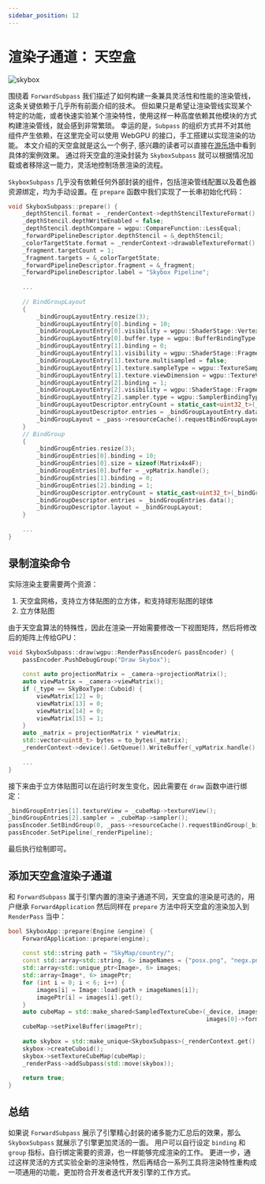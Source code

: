 ```yaml
---
sidebar_position: 12
---
```


# 渲染子通道： 天空盒

![skybox](https://arched-graphics.oss-cn-shanghai.aliyuncs.com/img/skybox.gif)

围绕着 `ForwardSubpass` 我们描述了如何构建一条兼具灵活性和性能的渲染管线，这条关键依赖于几乎所有前面介绍的技术。
但如果只是希望让渲染管线实现某个特定的功能，或者快速实验某个渲染特性，使用这样一种高度依赖其他模块的方式构建渲染管线，就会感到非常繁琐。 
幸运的是，`Subpass` 的组织方式并不对其他组件产生依赖，在这里完全可以使用 WebGPU 的接口，手工搭建以实现渲染的功能。
本文介绍的天空盒就是这么一个例子, 感兴趣的读者可以直接在[游乐场](https://arche.graphics/zh-hans/playground/skybox/)中看到具体的案例效果。 
通过将天空盒的渲染封装为 `SkyboxSubpass` 就可以根据情况加载或者移除这一能力，灵活地控制场景渲染的流程。

`SkyboxSubpass` 几乎没有依赖任何外部封装的组件，包括渲染管线配置以及着色器资源绑定，均为手动设置。在 `prepare` 函数中我们实现了一长串初始化代码：

```cpp
void SkyboxSubpass::prepare() {
    _depthStencil.format = _renderContext->depthStencilTextureFormat();
    _depthStencil.depthWriteEnabled = false;
    _depthStencil.depthCompare = wgpu::CompareFunction::LessEqual;
    _forwardPipelineDescriptor.depthStencil = &_depthStencil;
    _colorTargetState.format = _renderContext->drawableTextureFormat();
    _fragment.targetCount = 1;
    _fragment.targets = &_colorTargetState;
    _forwardPipelineDescriptor.fragment = &_fragment;
    _forwardPipelineDescriptor.label = "Skybox Pipeline";
    
    ...
    
    // BindGroupLayout
    {
        _bindGroupLayoutEntry.resize(3);
        _bindGroupLayoutEntry[0].binding = 10;
        _bindGroupLayoutEntry[0].visibility = wgpu::ShaderStage::Vertex;
        _bindGroupLayoutEntry[0].buffer.type = wgpu::BufferBindingType::Uniform;
        _bindGroupLayoutEntry[1].binding = 0;
        _bindGroupLayoutEntry[1].visibility = wgpu::ShaderStage::Fragment;
        _bindGroupLayoutEntry[1].texture.multisampled = false;
        _bindGroupLayoutEntry[1].texture.sampleType = wgpu::TextureSampleType::Float;
        _bindGroupLayoutEntry[1].texture.viewDimension = wgpu::TextureViewDimension::Cube;
        _bindGroupLayoutEntry[2].binding = 1;
        _bindGroupLayoutEntry[2].visibility = wgpu::ShaderStage::Fragment;
        _bindGroupLayoutEntry[2].sampler.type = wgpu::SamplerBindingType::Filtering;
        _bindGroupLayoutDescriptor.entryCount = static_cast<uint32_t>(_bindGroupLayoutEntry.size());
        _bindGroupLayoutDescriptor.entries = _bindGroupLayoutEntry.data();
        _bindGroupLayout = _pass->resourceCache().requestBindGroupLayout(_bindGroupLayoutDescriptor);
    }
    // BindGroup
    {
        _bindGroupEntries.resize(3);
        _bindGroupEntries[0].binding = 10;
        _bindGroupEntries[0].size = sizeof(Matrix4x4F);
        _bindGroupEntries[0].buffer = _vpMatrix.handle();
        _bindGroupEntries[1].binding = 0;
        _bindGroupEntries[2].binding = 1;
        _bindGroupDescriptor.entryCount = static_cast<uint32_t>(_bindGroupEntries.size());
        _bindGroupDescriptor.entries = _bindGroupEntries.data();
        _bindGroupDescriptor.layout = _bindGroupLayout;
    }
    
    ...
}
```

## 录制渲染命令

实际渲染主要需要两个资源：

1. 天空盒网格，支持立方体贴图的立方体，和支持球形贴图的球体
2. 立方体贴图

由于天空盒算法的特殊性，因此在渲染一开始需要修改一下视图矩阵，然后将修改后的矩阵上传给GPU：

```cpp
void SkyboxSubpass::draw(wgpu::RenderPassEncoder& passEncoder) {
    passEncoder.PushDebugGroup("Draw Skybox");
    
    const auto projectionMatrix = _camera->projectionMatrix();
    auto viewMatrix = _camera->viewMatrix();
    if (_type == SkyBoxType::Cuboid) {
        viewMatrix[12] = 0;
        viewMatrix[13] = 0;
        viewMatrix[14] = 0;
        viewMatrix[15] = 1;
    }
    auto _matrix = projectionMatrix * viewMatrix;
    std::vector<uint8_t> bytes = to_bytes(_matrix);
    _renderContext->device().GetQueue().WriteBuffer(_vpMatrix.handle(), 0, bytes.data(), sizeof(Matrix4x4F));
    
    ...
}
```

接下来由于立方体贴图可以在运行时发生变化，因此需要在 `draw` 函数中进行绑定：

```cpp
_bindGroupEntries[1].textureView = _cubeMap->textureView();
_bindGroupEntries[2].sampler = _cubeMap->sampler();
passEncoder.SetBindGroup(0, _pass->resourceCache().requestBindGroup(_bindGroupDescriptor));
passEncoder.SetPipeline(_renderPipeline);
```

最后执行绘制即可。

## 添加天空盒渲染子通道

和 `ForwardSubpass` 属于引擎内置的渲染子通道不同，天空盒的渲染是可选的，用户继承 `ForwardApplication` 然后同样在 `prepare` 方法中将天空盒的渲染加入到 `RenderPass` 当中：

```cpp
bool SkyboxApp::prepare(Engine &engine) {
    ForwardApplication::prepare(engine);
        
    const std::string path = "SkyMap/country/";
    const std::array<std::string, 6> imageNames = {"posx.png", "negx.png", "posy.png", "negy.png", "posz.png", "negz.png"};
    std::array<std::unique_ptr<Image>, 6> images;
    std::array<Image*, 6> imagePtr;
    for (int i = 0; i < 6; i++) {
        images[i] = Image::load(path + imageNames[i]);
        imagePtr[i] = images[i].get();
    }
    auto cubeMap = std::make_shared<SampledTextureCube>(_device, images[0]->extent().width, images[0]->extent().height,
                                                        images[0]->format());
    cubeMap->setPixelBuffer(imagePtr);
    
    auto skybox = std::make_unique<SkyboxSubpass>(_renderContext.get(), _scene.get(), _mainCamera);
    skybox->createCuboid();
    skybox->setTextureCubeMap(cubeMap);
    _renderPass->addSubpass(std::move(skybox));
    
    return true;
}
```

## 总结

如果说 `ForwardSubpass` 展示了引擎精心封装的诸多能力汇总后的效果，那么 `SkyboxSubpass` 就展示了引擎更加灵活的一面。 用户可以自行设定 `binding` 和 `group`
指标，自行绑定需要的资源，也一样能够完成渲染的工作。 更进一步，通过这样灵活的方式实验全新的渲染特性，然后再结合一系列工具将渲染特性重构成一项通用的功能，更加符合开发者迭代开发引擎的工作方式。
